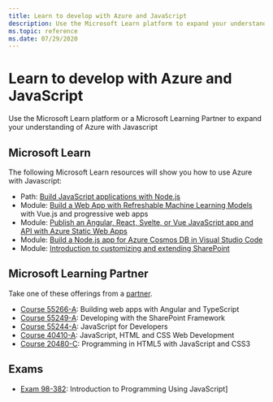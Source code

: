 ```yaml
---
title: Learn to develop with Azure and JavaScript 
description: Use the Microsoft Learn platform to expand your understanding of Azure with Javascript
ms.topic: reference
ms.date: 07/29/2020 
---
```


# Learn to develop with Azure and JavaScript 

Use the Microsoft Learn platform or a Microsoft Learning Partner to expand your understanding of Azure with Javascript

## Microsoft Learn 

The following Microsoft Learn resources will show you how to use Azure with Javascript:

* Path: [Build JavaScript applications with Node.js](https://docs.microsoft.com/learn/paths/build-javascript-applications-nodejs/)
* Module: [Build a Web App with Refreshable Machine Learning Models](https://docs.microsoft.com/learn/modules/create-web-app-with-refreshable-models) with Vue.js and progressive web apps
* Module: [Publish an Angular, React, Svelte, or Vue JavaScript app and API with Azure Static Web Apps](https://docs.microsoft.com/learn/modules/publish-app-service-static-web-app-api/)
* Module: [Build a Node.js app for Azure Cosmos DB in Visual Studio Code](https://docs.microsoft.com/en-us/learn/modules/build-node-cosmos-app-vscode/)
* Module: [Introduction to customizing and extending SharePoint](https://docs.microsoft.com/en-us/learn/modules/intro-sharepoint-framework/)

## Microsoft Learning Partner

Take one of these offerings from a [partner](https://docs.microsoft.com/learn/certifications/partners).

* [Course 55266-A](https://docs.microsoft.com/en-us/learn/certifications/courses/55266): Building web apps with Angular and TypeScript
* [Course 55249-A](https://docs.microsoft.com/en-us/learn/certifications/courses/55249): Developing with the SharePoint Framework
* [Course 55244-A](https://docs.microsoft.com/en-us/learn/certifications/courses/55244): JavaScript for Developers
* [Course 40410-A](https://docs.microsoft.com/en-us/learn/certifications/courses/40410): JavaScript, HTML and CSS Web Development
* [Course 20480-C](https://docs.microsoft.com/en-us/learn/certifications/courses/20480): Programming in HTML5 with JavaScript and CSS3

## Exams

* [Exam 98-382](https://docs.microsoft.com/en-us/learn/certifications/exams/98-382): Introduction to Programming Using JavaScript] 